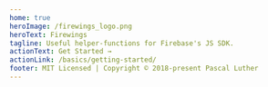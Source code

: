 ```yaml
---
home: true
heroImage: /firewings_logo.png
heroText: Firewings
tagline: Useful helper-functions for Firebase's JS SDK.
actionText: Get Started →
actionLink: /basics/getting-started/
footer: MIT Licensed | Copyright © 2018-present Pascal Luther
---
```

